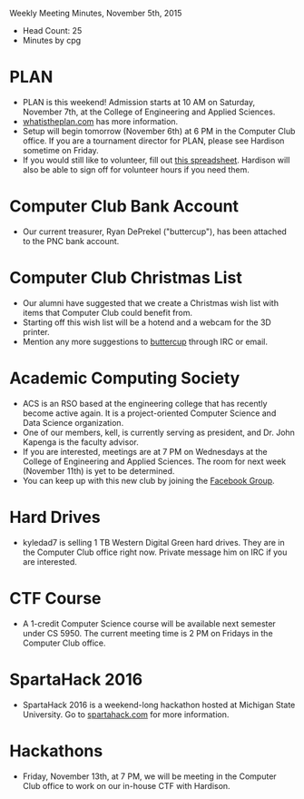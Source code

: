 Weekly Meeting Minutes, November 5th, 2015

- Head Count: 25
- Minutes by cpg

# PLAN

- PLAN is this weekend! Admission starts at 10 AM on Saturday, November 7th, at the College of Engineering and Applied Sciences.
- [whatistheplan.com](https://whatistheplan.com) has more information.
- Setup will begin tomorrow (November 6th) at 6 PM in the Computer Club office. If you are a tournament director for PLAN, please see Hardison sometime on Friday.
- If you would still like to volunteer, fill out [this spreadsheet](https://docs.google.com/spreadsheets/d/1fIOnKBz4Os9gYwZacDt0zk-agrgyg9ZXDLaI0IATNcY/edit#gid=0). Hardison will also be able to sign off for volunteer hours if you need them.

# Computer Club Bank Account

- Our current treasurer, Ryan DePrekel ("buttercup"), has been attached to the PNC bank account.

# Computer Club Christmas List

- Our alumni have suggested that we create a Christmas wish list with items that Computer Club could benefit from.
- Starting off this wish list will be a hotend and a webcam for the 3D printer.
- Mention any more suggestions to [buttercup](buttercup@yakko.cs.wmich.edu) through IRC or email.

# Academic Computing Society

- ACS is an RSO based at the engineering college that has recently become active again. It is a project-oriented Computer Science and Data Science organization.
- One of our members, kell, is currently serving as president, and Dr. John Kapenga is the faculty advisor.
- If you are interested, meetings are at 7 PM on Wednesdays at the College of Engineering and Applied Sciences. The room for next week (November 11th) is yet to be determined.
- You can keep up with this new club by joining the [Facebook Group](https://www.facebook.com/groups/ACSWMU/).

# Hard Drives

- kyledad7 is selling 1 TB Western Digital Green hard drives. They are in the Computer Club office right now. Private message him on IRC if you are interested.

# CTF Course

- A 1-credit Computer Science course will be available next semester under CS 5950. The current meeting time is 2 PM on Fridays in the Computer Club office.

# SpartaHack 2016

- SpartaHack 2016 is a weekend-long hackathon hosted at Michigan State University. Go to [spartahack.com](https://www.spartahack.com) for more information.

# Hackathons

- Friday, November 13th, at 7 PM, we will be meeting in the Computer Club office to work on our in-house CTF with Hardison.
